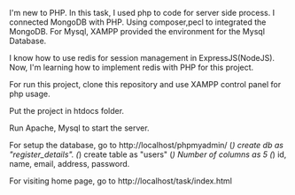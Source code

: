 I'm new to PHP. In this task, I used php to code for server side process.
I connected MongoDB with PHP. Using composer,pecl to integrated the MongoDB.
For Mysql, XAMPP provided the environment for the Mysql Database.

I know how to use redis for session management in ExpressJS(NodeJS).
Now, I'm learning how to implement redis with PHP for this project.


For run this project, clone this repository and use XAMPP control panel for php usage.

Put the project in htdocs folder.

Run Apache, Mysql to start the server.

For setup the database, go to http://localhost/phpmyadmin/
  (*) create db as "register_details".
  (*) create table as "users" 
  (*) Number of columns as 5
  (*) id, name, email, address, password.
  
For visiting home page, go to http://localhost/task/index.html
